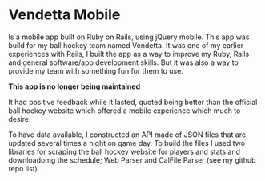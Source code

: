 Vendetta Mobile
===

Is a mobile app built on Ruby on Rails, using jQuery mobile. This app was build for my ball hockey team named Vendetta. 
It was one of my earlier experiences with Rails, I built the app as a way to improve my Ruby, Rails and general software/app development skills. But it was also a way to provide my team with something fun for them to use. 

**This app is no longer being maintained**

It had positive feedback while it lasted, quoted being better than the official ball hockey website which offered a mobile experience which much to desire.

To have data available, I constructed an API made of JSON files that are updated several times a night on game day. To build the files I used two libraries for scraping the ball hockey website for players and stats and downloadomg the schedule; Web Parser and CalFile Parser (see my github repo list).
